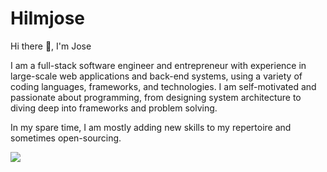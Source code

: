 # HiImjose

Hi there 👋, I'm Jose

I am a full-stack software engineer and entrepreneur with experience in large-scale web applications and back-end systems, using a variety of coding languages, frameworks, and technologies. I am self-motivated and passionate about programming, from designing system architecture to diving deep into frameworks and problem solving.

In my spare time, I am mostly adding new skills to my repertoire and sometimes open-sourcing.

<img src="https://github-readme-stats.vercel.app/api?username=joseereyes&show_icons=true&theme=radical" />
